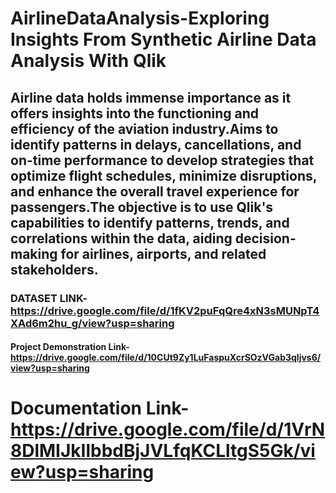 # AirlineDataAnalysis-Exploring Insights From Synthetic Airline Data Analysis With Qlik

## Airline data holds immense importance as it offers insights into the functioning and efficiency of the aviation industry.Aims to identify patterns in delays, cancellations, and on-time performance to develop strategies that optimize flight schedules, minimize disruptions, and enhance the overall travel experience for passengers.The objective is to use Qlik's capabilities to identify patterns, trends, and correlations within the data, aiding decision-making for airlines, airports, and related stakeholders.

### DATASET LINK-https://drive.google.com/file/d/1fKV2puFqQre4xN3sMUNpT4XAd6m2hu_g/view?usp=sharing

#### Project Demonstration Link-https://drive.google.com/file/d/10CUt9Zy1LuFaspuXcrSOzVGab3qljvs6/view?usp=sharing

# Documentation Link-https://drive.google.com/file/d/1VrN8DlMIJkIlbbdBjJVLfqKCLltgS5Gk/view?usp=sharing
